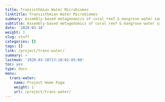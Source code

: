 ```yaml
---
title: Transisthmian Water Microbiomes
linktitle: Transisthmian Water Microbiomes
summary: Assembly-based metagenomics of coral reef & mangrove water samples from both sides of the Isthmus.
subtitle: Assembly-based metagenomics of coral reef & mangrove water samples from both sides of the Isthmus.
date: '2020-03-18'
weight: 1
slug: stuff
categories: []
tags: []
link: /project/trans-water/
summary: ~
lastmod: '2020-03-18T13:18:02-05:00'
toc: yes
type: docs
menu:
  trans-water:
    name: Project Home Page
    weight: 1
    url: /project/trans-water/
---
```

